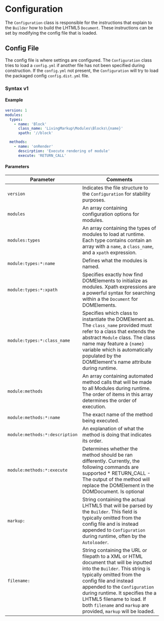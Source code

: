 # Configuration
The `Configuration` class is responsible for the instructions that explain to the `Builder` how to build the LHTML5 `Document`. These instructions can be set by modifying the config file that is loaded.

## Config File 
The config file is where settings are configured. The `Configuration` class tries to load a `config.yml` if another file has not been specified during construction. If the `config.yml` not present, the `Configuration` will try to load the packaged config `config.dist.yml` file.

### Syntax v1

#### Example 
```yaml
version: 1
modules:
  types:
    - name: 'Block'
      class_name: 'LivingMarkup\Modules\Blocks\{name}'
      xpath: '//block'

  methods:
    - name: 'onRender'
      descirption: 'Execute rendering of module'
      execute: 'RETURN_CALL'
```

#### Parameters

| Parameter | Comments |
|---    | ---
| `version` | Indicates the file structure to the `Configuration` for stability purposes.|
| `modules` | An array containing configuration options for modules. |
| `modules:types` | An array containing the types of modules to load at runtime. Each type contains contain an array with a `name`, a `class_name`, and a `xpath` expression. |
| `module:types:*:name`  | Defines what the modules is named. | 
| `module:types:*:xpath` | Specifies exactly how find DOMElements to initialize as modules. Xpath expressions are a powerful syntax for searching within a the `Document` for DOMElements. |
| `module:types:*:class_name` | Specifies which class to instantiate the DOMElement as. The `class_name` provided must refer to a class that extends the abstract `Module` class. The class name may feature a `{name}` variable which is automatically populated by the DOMElement's name attribute during runtime. |
| `module:methods` | An array containing automated method calls that will be made to all Modules during runtime. The order of items in this array determines the order of execution. |
| `module:methods:*:name` |  The exact name of the method being executed. |
| `module:methods:*:description` | An explanation of what the method is doing that indicates its order. |
| `module:methods:*:execute` | Determines whether the method should be ran differently. Currently, the following commands are supported * RETURN_CALL - The output of the method will replace the DOMElement in the DOMDocument. Is optional |
| `markup:` | String containing the actual LHTML5 that will be parsed by the `Builder`. This field is typically omitted from the config file and is instead appended to `Configuration` during runtime, often by the `Autoloader`.|
| `filename:` | String containing the URL or filepath to a XML or HTML document that will be inputted into the `Builder`. This string is typically omitted from the config file and instead appended to the `Configuration` during runtime. It specifies the a LHTML5 filename to load. If both `filename` and `markup` are provided, `markup` will be loaded. |